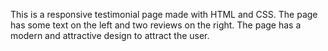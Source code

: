 This is a responsive testimonial page made with HTML and CSS. The page has some text on the left and two reviews on the right. The page has a modern and attractive design to attract the user.
